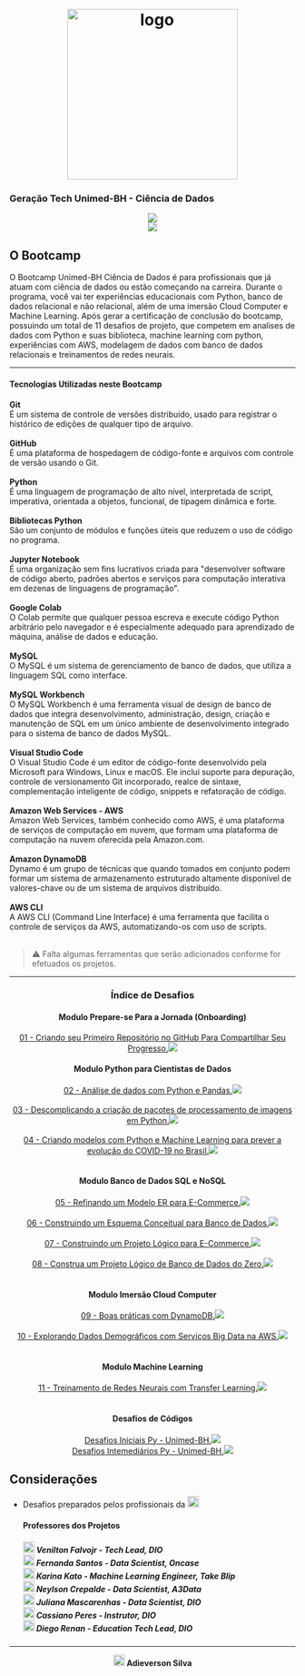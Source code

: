 <h1 align="center">
  <br>
  <img src="https://hermes.digitalinnovation.one/tracks/342f7392-a8b5-421f-bea9-d29f1fd8aae9.png" alt="logo" height="300">
</h1>


### Geração Tech Unimed-BH - Ciência de Dados

<p align="center"><a href="https://github.com/AdieversonPro/DIO_Cencia_de_Dados_UnimedBH">
    <img src= https://img.shields.io/badge/TOTAIS%20DE%20PROJETOS%20CONCLUÍDOS-10%2F11-green ></br>
    <a href="https://github.com/AdieversonPro/DIO_Cencia_de_Dados_UnimedBH/tree/master/00_Desafios_de_Codigos"></a><img src= https://img.shields.io/badge/DESAFIOS%20DE%20CÓDIGOSS%20CONCLUÍDOS-6%2F6-succes ></a></br>
</p>









## O Bootcamp

O Bootcamp Unimed-BH Ciência de Dados é para profissionais que já atuam com ciência de dados ou estão começando na carreira. Durante o programa, você vai ter experiências educacionais com Python, banco de dados relacional e não relacional, além de uma imersão Cloud Computer e Machine Learning. Após gerar a certificação de conclusão do bootcamp, possuindo um total de 11 desafios de projeto, que competem em analises de dados com Python e suas biblioteca, machine learning com python, experiências com AWS, modelagem de dados com banco de dados relacionais e treinamentos de redes neurais.

<hr size=2>
<div>
    <h4>
    Tecnologias Utilizadas neste Bootcamp
    </h4>
    <strong>Git</strong></br>
É um sistema de controle de versões distribuído, usado para registrar o histórico de edições de qualquer tipo de arquivo.</br><br>
<strong>GitHub</strong></br>
É uma plataforma de hospedagem de código-fonte e arquivos com controle de versão usando o Git.</br></br>
<strong>Python</strong><br>
É uma linguagem de programação de alto nível, interpretada de script, imperativa, orientada a objetos, funcional, de tipagem dinâmica e forte.<br><br>
<strong>Bibliotecas Python</strong><br>
São um conjunto de módulos e funções úteis que reduzem o uso de código no programa.<br><br>
<strong>Jupyter Notebook</strong><br>
É uma organização sem fins lucrativos criada para "desenvolver software de código aberto, padrões abertos e serviços para computação interativa em dezenas de linguagens de programação".<br><br>
<strong>Google Colab</strong><br>
O Colab permite que qualquer pessoa escreva e execute código Python arbitrário pelo navegador e é especialmente adequado para aprendizado de máquina, análise de dados e educação.<br><br>
<strong>MySQL</strong><br>
O MySQL é um sistema de gerenciamento de banco de dados, que utiliza a linguagem SQL como interface.<br><br>
<strong>MySQL Workbench</strong><br>
O MySQL Workbench é uma ferramenta visual de design de banco de dados que integra desenvolvimento, administração, design, criação e manutenção de SQL em um único ambiente de desenvolvimento integrado para o sistema de banco de dados MySQL.<br><br>
<strong>Visual Studio Code</strong><br>
O Visual Studio Code é um editor de código-fonte desenvolvido pela Microsoft para Windows, Linux e macOS. Ele inclui suporte para depuração, controle de versionamento Git incorporado, realce de sintaxe, complementação inteligente de código, snippets e refatoração de código.<br><br>
<strong>Amazon Web Services - AWS</strong><br>
Amazon Web Services, também conhecido como AWS, é uma plataforma de serviços de computação em nuvem, que formam uma plataforma de computação na nuvem oferecida pela Amazon.com.<br><br>
<strong>Amazon DynamoDB</strong><br>
Dynamo é um grupo de técnicas que quando tomados em conjunto podem formar um sistema de armazenamento estruturado altamente disponível de valores-chave ou de um sistema de arquivos distribuído.<br><br>
<strong>AWS CLI</strong><br>
A AWS CLI (Command Line Interface) é uma ferramenta que facilita o controle de serviços da AWS, automatizando-os com uso de scripts.<br><br>

> :warning: Falta algumas ferramentas que serão adicionados conforme for efetuados os projetos.



</div>

<hr size=0.5>


<p> <h3  align="center">
Índice de Desafios
</h3></p>
<div align="center">
  <h4>
   Modulo Prepare-se Para a Jornada (Onboarding)
</h4>  
  <a href="https://github.com/AdieversonPro/Desafios-DIO">01 - Criando seu Primeiro Repositório no GitHub Para Compartilhar Seu Progresso.</a><img src= https://img.shields.io/badge/DESAFIO-CONCLUÍDO-success ></br>
  <h4>
     Modulo Python para Cientistas de Dados
</h4>  
  <a href="https://github.com/AdieversonPro/DIO_Cencia_de_Dados_UnimedBH/tree/master/01_Projeto_Pandas">02 - Análise de dados com Python e Pandas.</a><img src= https://img.shields.io/badge/DESAFIO-CONCLUÍDO-success ></br><br>
  <a href="https://github.com/AdieversonPro/DIO_Cencia_de_Dados_UnimedBH/tree/master/02_Projeto_Criacao_de_Pacote_Python">03 - Descomplicando a criação de pacotes de processamento de imagens em Python.</a><img src= https://img.shields.io/badge/DESAFIO-CONCLUÍDO-success ></br><br>
  <a href="https://github.com/AdieversonPro/DIO_Cencia_de_Dados_UnimedBH/tree/master/03_Modelo_Machine_Learning_COVID19">04 - Criando modelos com Python e Machine Learning para prever a evolução do COVID-19 no Brasil.</a><img src= http://img.shields.io/badge/DESAFIO-CONCLUÍDO-success ></br><br>
  <h4>
     Modulo Banco de Dados SQL e NoSQL
</h4>  
  <a href="https://github.com/AdieversonPro/Projeto-DIO-E-COMMERCE">05 - Refinando um Modelo ER para E-Commerce.</a><img src= https://img.shields.io/badge/DESAFIO-CONCLUÍDO-success ></br><br>
  <a href="https://github.com/AdieversonPro/Projeto-DIO-OficinaOS">06 - Construindo um Esquema Conceitual para Banco de Dados.</a><img src= https://img.shields.io/badge/DESAFIO-CONCLUÍDO-success ></br><br>
  <a href="https://github.com/AdieversonPro/Projeto-DIO-SQL-E_COMMERCE">07 - Construindo um Projeto Lógico para E-Commerce.</a><img src= https://img.shields.io/badge/DESAFIO-CONCLUÍDO-success ></br><br>
  <a href="https://github.com/AdieversonPro/Desafio-DIO-Oficina">08 - Construa um Projeto Lógico de Banco de Dados do Zero.</a><img src= https://img.shields.io/badge/DESAFIO-CONCLUÍDO-success ></br><br>
  <h4>
     Modulo Imersão Cloud Computer
</h4>  
  <a href="https://github.com/AdieversonPro/DIO_Ciencia_de_Dados_UnimedBH/tree/master/05_DynamoDB_primeiros_passos">09 - Boas práticas com DynamoDB.</a><img src= https://img.shields.io/badge/DESAFIO-CONCLUÍDO-success ></br><br>
  <a href=" ">10 - Explorando Dados Demográficos com Serviços Big Data na AWS.</a><img src= http://img.shields.io/static/v1?label=DESAFIO&message=AGUARDANDO&color=red&style=for-the-badget ></br><br>
  <h4>
     Modulo Machine Learning
</h4>  
  <a href="https://github.com/AdieversonPro/DIO_Cencia_de_Dados_UnimedBH/tree/master/04_Rede_Neural_Transfer_Learning">11 - Treinamento de Redes Neurais com Transfer Learning.</a><img src= https://img.shields.io/badge/DESAFIO-CONCLUÍDO-success></br><br></div>







<div align="center">
   <h4>
        Desafios de Códigos
    </h4>
    <p align="center">
    <a href="https://github.com/AdieversonPro/DIO_Cencia_de_Dados_UnimedBH/tree/master/00_Desafios_de_Codigos/Scripts_Desafios">Desafios Iniciais Py - Unimed-BH.</a><img src= https://img.shields.io/badge/DESAFIO-CONCLUÍDO-success><br>
    <a href="https://github.com/AdieversonPro/DIO_Cencia_de_Dados_UnimedBH/tree/master/00_Desafios_de_Codigos/Scripts_Desafios">Desafios Intemediários Py - Unimed-BH.</a><img src= https://img.shields.io/badge/DESAFIO-CONCLUÍDO-success><br></p></div>





## Considerações
* Desafios preparados pelos profissionais da <a href='https://www.dio.me/'><img src='https://hermes.digitalinnovation.one/assets/diome/logo.svg' height=20></a>

  <p>
  <h4>
      Professores dos Projetos
  </h4>  
  <h5>
  <a href='https://www.linkedin.com/in/falvojr/'><img src='https://cdn-icons-png.flaticon.com/512/174/174857.png' height=20px></a> <strong>Venilton Falvojr - Tech Lead, DIO</strong><br>
  <a href='https://www.linkedin.com/in/fernanda-santos-18a821103/'><img src='https://cdn-icons-png.flaticon.com/512/174/174857.png' height=20px></a> <strong>Fernanda Santos - Data Scientist, Oncase</strong> </br>
  <a href='https://www.linkedin.com/in/karina-kato-4b2a56182/'><img src='https://cdn-icons-png.flaticon.com/512/174/174857.png' height=20px></a> <strong>Karina Kato - Machine Learning Engineer, Take Blip</strong><br>
  <a href='https://www.linkedin.com/in/neylsoncrepalde/'><img src='https://cdn-icons-png.flaticon.com/512/174/174857.png' height=20px></a> <strong>Neylson Crepalde - Data Scientist, A3Data</strong> </br>
  <a href='https://www.linkedin.com/in/juliana-mascarenhas-00349426/'><img src='https://cdn-icons-png.flaticon.com/512/174/174857.png' height=20px></a> <strong>Juliana Mascarenhas - Data Scientist, DIO</strong><br>
  <a href='https://www.linkedin.com/in/cassiano-ricardo-de-oliveira-peres-41bb86100/'><img src='https://cdn-icons-png.flaticon.com/512/174/174857.png' height=20px></a> <strong>Cassiano Peres - Instrutor, DIO</strong> </br>
  <a href='https://www.linkedin.com/in/diego-renan-bruno-48194484/'><img src='https://cdn-icons-png.flaticon.com/512/174/174857.png' height=20px></a> <strong>Diego Renan - Education Tech Lead, DIO</strong>
  </p> 
  
  

<hr size=7>
<p align="center">
 <a href='https://www.linkedin.com/in/adieverson-silva-589a62199/'><img src='https://cdn-icons-png.flaticon.com/512/174/174857.png' height=20px></a>
    <strong>Adieverson Silva</strong> </p> 
